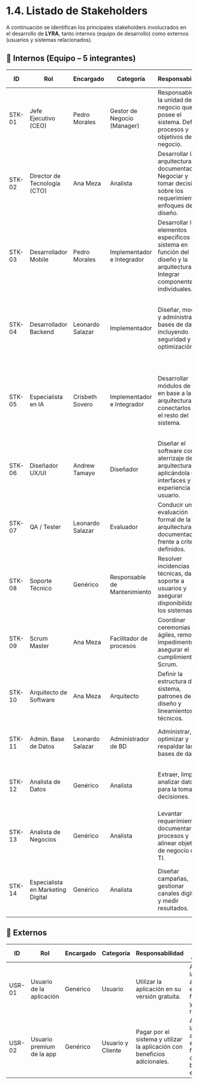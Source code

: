 # 1.4. Listado de Stakeholders

A continuación se identifican los principales stakeholders involucrados en el desarrollo de **LYRA**, tanto internos (equipo de desarrollo) como externos (usuarios y sistemas relacionados).  

## 🔹 Internos (Equipo – 5 integrantes)

| ID      | Rol                        | Encargado        | Categoría                  | Responsabilidad                                                                 | Interés en la Arquitectura                                                                 |
|---------|----------------------------|------------------|----------------------------|---------------------------------------------------------------------------------|---------------------------------------------------------------------------------------------|
| STK-01  | Jefe Ejecutivo (CEO)       | Pedro Morales    | Gestor de Negocio (Manager)| Responsable de la unidad de negocio que posee el sistema. Define procesos y objetivos de negocio. | Entender cómo la arquitectura permite el logro de los objetivos de negocio.                 |
| STK-02  | Director de Tecnología (CTO)| Ana Meza        | Analista                   | Desarrollar la arquitectura y su documentación. Negociar y tomar decisiones sobre los requerimientos y enfoques de diseño. | Evidenciar que la arquitectura cumple los objetivos y es viable.                            |
| STK-03  | Desarrollador Mobile       | Pedro Morales    | Implementador e Integrador | Desarrollar los elementos específicos del sistema en función del diseño y la arquitectura. Integrar componentes individuales. | Entender restricciones inviolables, libertades aceptables y que la arquitectura facilite la integración. |
| STK-04  | Desarrollador Backend      | Leonardo Salazar | Implementador              | Diseñar, modelar y administrar bases de datos, incluyendo seguridad y optimización. | Entender cómo los datos se crean, utilizan y actualizan; garantizar propiedades de BD para cumplir requerimientos. |
| STK-05  | Especialista en IA         | Crisbeth Sovero | Implementador e Integrador | Desarrollar módulos de IA en base a la arquitectura y conectarlos con el resto del sistema. | Que la arquitectura permita incorporar nuevas tecnologías y facilitar la integración de servicios externos. |
| STK-06  | Diseñador UX/UI            | Andrew Tamayo   | Diseñador                  | Diseñar el software como aterrizaje de la arquitectura, aplicándola en interfaces y experiencia de usuario. | Entender cómo sus componentes interactúan con otros y resolver problemas de contención de recursos. |
| STK-07  | QA / Tester                | Leonardo Salazar | Evaluador                  | Conducir una evaluación formal de la arquitectura y su documentación frente a criterios definidos. | Evaluar la capacidad de la arquitectura para entregar funcionalidad y atributos de calidad. |
| STK-08  | Soporte Técnico            | Genérico | Responsable de Mantenimiento| Resolver incidencias técnicas, dar soporte a usuarios y asegurar disponibilidad de los sistemas. | Que la arquitectura facilite el mantenimiento y resolución de problemas técnicos.            |
| STK-09  | Scrum Master               | Ana Meza        | Facilitador de procesos    | Coordinar ceremonias ágiles, remover impedimentos y asegurar el cumplimiento de Scrum. | Que la arquitectura permita ciclos de entrega iterativos y mejora continua.                 |
| STK-10  | Arquitecto de Software     | Ana Meza       | Arquitecto                 | Definir la estructura del sistema, patrones de diseño y lineamientos técnicos.   | Asegurar que la arquitectura sea escalable, flexible y cumpla los objetivos técnicos.        |
| STK-11  | Admin. Base de Datos       | Leonardo Salazar        | Administrador de BD        | Administrar, optimizar y respaldar las bases de datos.                           | Garantizar disponibilidad, seguridad y consistencia de los datos.                           |
| STK-12  | Analista de Datos          | Genérico        | Analista                   | Extraer, limpiar y analizar datos para la toma de decisiones.                   | Que la arquitectura permita acceso eficiente y seguro a los datos.                          |
| STK-13  | Analista de Negocios       | Genérico        | Analista                   | Levantar requerimientos, documentar procesos y alinear objetivos de negocio con TI. | Que la arquitectura refleje necesidades reales del negocio.                                 |
| STK-14  | Especialista en Marketing Digital | Genérico  | Analista     | Diseñar campañas, gestionar canales digitales y medir resultados.                | Que la arquitectura permita integrar herramientas de marketing y analítica.                 |


## 🔹 Externos

| ID      | Rol                       | Encargado | Categoría        | Responsabilidad                                           | Interés en la Arquitectura                                                         |
|---------|---------------------------|-----------|------------------|-----------------------------------------------------------|------------------------------------------------------------------------------------|
| USR-01  | Usuario de la aplicación  | Genérico  | Usuario          | Utilizar la aplicación en su versión gratuita.            | Asegurar que la arquitectura entregue la funcionalidad y calidad requerida.         |
| USR-02  | Usuario premium de la app | Genérico  | Usuario y Cliente| Pagar por el sistema y utilizar la aplicación con beneficios adicionales. | Asegurar que la arquitectura entregue la funcionalidad, calidad y beneficios esperados. |

